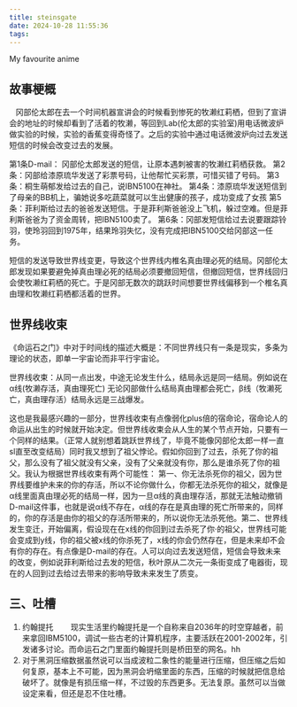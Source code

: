 ```yaml
---
title: steinsgate
date: 2024-10-28 11:55:36
tags:
---
```


My favourite anime 
## 故事梗概
   冈部伦太郎在去一个时间机器宣讲会的时候看到惨死的牧濑红莉栖，但到了宣讲会的地址的时候却看到了活着的牧濑，等回到Lab(伦太郎的实验室)用电话微波炉做实验的时候，实验的香蕉变得奇怪了‍‍‍‍‍。之后的实验中通过电话微波炉向过去发送短信的时候会改变过去的发展‍‍‍‍‍‍‍‍‍‍‍‍‍。

第1条D-mail： 冈部伦太郎发送的短信，让原本遇刺被害的牧濑红莉栖获救。
第2条：冈部给漆原琉华发送了彩票号码，让他帮忙买彩票，可惜买错了号码。
第3条：桐生萌郁发给过去的自己，说IBN5100在神社‍‍‍。
第4条：漆原琉华发送短信到了母亲的BB机上，骗她说多吃蔬菜就可以生出健康的孩子，成功变成了女孩
第5条：菲利斯给过去的爸爸发送短信。于是菲利斯爸爸没上飞机，躲过空难。但是菲利斯爸爸为了资金周转，把IBN5100卖了。
第6条：冈部发短信给过去说要跟踪铃羽，使玲羽回到1975年，结果玲羽失忆，没有完成把IBN5100交给冈部这一任务。


短信的发送导致世界线变更，导致这个世界线内椎名真由理必死的结局。冈部伦太郎发现如果要避免掉真由理必死的结局必须要撤回短信，但撤回短信，世界线回归会使牧濑红莉栖的死亡。于是冈部无数次的跳跃时间想要世界线偏移到一个椎名真由理和牧濑红莉栖都活着的世界。

## 世界线收束‍‍‍‍‍‍    
《命运石之门》中对于时间线的描述大概是：不同世界线只有一条是现实，多条为理论的状态，即单一宇宙论而非平行宇宙论。    

世界线收束：从同一点出发，中途无论发生什么，结局永远是同一结局。例如说在α线(牧濑存活，真由理死亡) 无论冈部做什么结局真由理都会死亡，β线（牧濑死亡，真由理存活）结局永远是三战爆发。    

这也是我最感兴趣的一部分，世界线收束有点像弱化plus倍的宿命论，宿命论人的命运从出生的时候就开始决定。但世界线收束会从人生的某个节点开始，只要有一个同样的结果。（正常人就别想着跳跃世界线了，毕竟不能像冈部伦太郎一样一直sl直至改变结局）同时我又想到了祖父悖论。假如你回到了过去，杀死了你的祖父，那么没有了祖父就没有父亲，没有了父亲就没有你，那么是谁杀死了你的祖父。我认为根据世界线收束有两个可能性：
第一、你无法杀死你的祖父，因为世界线要维护未来的你的存活，所以不论你做什么，你都无法杀死你的祖父，就像是α线里面真由理必死的结局一样，因为一旦α线的真由理存活，那就无法触动撤销D-mail这件事，也就是说α线不存在，α线的存在是真由理的死亡所带来的，同样的，你的存活是由你的祖父的存活所带来的，所以说你无法杀死他。‍‍‍‍‍‍‍‍‍‍‍‍‍‍第二、世界线发生变迁，开始偏离，假设现在在x线的你回到过去杀死了你·的祖父，世界线可能会变成到y线，你的祖父被x线的你杀死了，x线的你会仍然存在，但是未来却不会有你的存在。有点像是D-mail的存在。人可以向过去发送短信，短信会导致未来的改变，例如说菲利斯给过去发的短信，秋叶原从二次元一条街变成了电器街，现在的人回到过去给过去带来的影响导致未来发生了质变。‍‍‍‍‍‍‍
## 三、吐槽
1. 约翰提托        现实生活里约翰提托是一个自称来自2036年的时空穿越者，前来拿回IBM5100，调试一些古老的计算机程序，主要活跃在2001-2002年，引发诸多讨论。而命运石之门里面约翰提托则是桥田至的网名。hh
2. 对于黑洞压缩数据‍‍‍‍‍‍虽然说可以当成波粒二象性的能量进行压缩，但压缩之后如何复原，基本上不可能，因为黑洞会坍缩里面的东西，压缩的时候就把信息给破坏了。就像是有损压缩一样，不过毁的东西更多。无法复原。虽然可以当做设定来看，但还是忍不住吐槽。